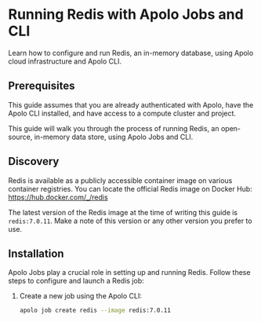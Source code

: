 # Running Redis with Apolo Jobs and CLI

Learn how to configure and run Redis, an in-memory database, using Apolo cloud infrastructure and Apolo CLI.

## Prerequisites

This guide assumes that you are already authenticated with Apolo, have the Apolo CLI installed, and have access to a compute cluster and project.

This guide will walk you through the process of running Redis, an open-source, in-memory data store, using Apolo Jobs and CLI.

## Discovery

Redis is available as a publicly accessible container image on various container registries. You can locate the official Redis image on Docker Hub: https://hub.docker.com/_/redis

The latest version of the Redis image at the time of writing this guide is `redis:7.0.11`. Make a note of this version or any other version you prefer to use.

## Installation

Apolo Jobs play a crucial role in setting up and running Redis. Follow these steps to configure and launch a Redis job:

1. Create a new job using the Apolo CLI:

    ```bash
    apolo job create redis --image redis:7.0.11
    ```

